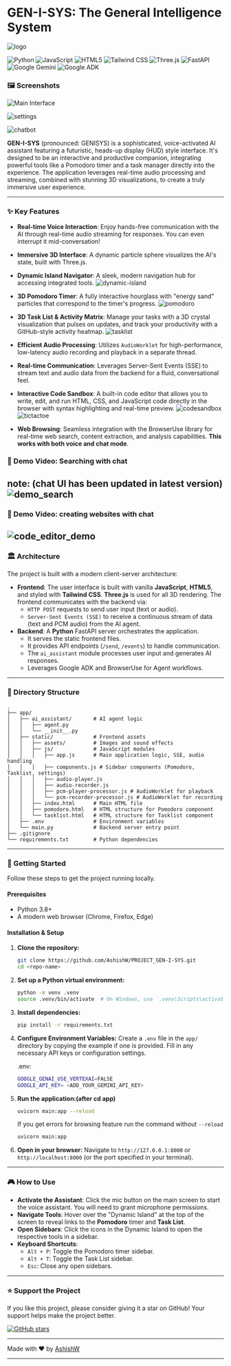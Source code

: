 # GEN-I-SYS: The General Intelligence System
![logo](app/static/assets/images/GEN-I-SYS_logo.png)


![Python](https://img.shields.io/badge/Python-3776AB?style=for-the-badge&logo=python&logoColor=white)
![JavaScript](https://img.shields.io/badge/JavaScript-F7DF1E?style=for-the-badge&logo=javascript&logoColor=black)
![HTML5](https://img.shields.io/badge/HTML5-E34F26?style=for-the-badge&logo=html5&logoColor=white)
![Tailwind CSS](https://img.shields.io/badge/Tailwind_CSS-38B2AC?style=for-the-badge&logo=tailwind-css&logoColor=white)
![Three.js](https://img.shields.io/badge/Three.js-000000?style=for-the-badge&logo=three.js&logoColor=white)
![FastAPI](https://img.shields.io/badge/FastAPI-009688?style=for-the-badge&logo=FastAPI&logoColor=white)
![Google Gemini](https://img.shields.io/badge/Gemini-4285F4?style=for-the-badge&logo=google&logoColor=white)
![Google ADK](https://img.shields.io/badge/ADK-4285F4?style=for-the-badge&logo=google&logoColor=white)


### 🖼️ Screenshots

![Main Interface](app/static/assets/images/screenshot-app.png)

![settings](app/static/assets/videos/GENISYS_Settings.gif)

![chatbot](app/static/assets/images/weather_search_example.png)

**GEN-I-SYS** (pronounced: GENISYS) is a sophisticated, voice-activated AI assistant featuring a futuristic, heads-up display (HUD) style interface. It's designed to be an interactive and productive companion, integrating powerful tools like a Pomodoro timer and a task manager directly into the experience. The application leverages real-time audio processing and streaming, combined with stunning 3D visualizations, to create a truly immersive user experience.

---

### ✨ Key Features

*   **Real-time Voice Interaction**: Enjoy hands-free communication with the AI through real-time audio streaming for responses. You can even interrupt it mid-conversation!
*   **Immersive 3D Interface**: A dynamic particle sphere visualizes the AI's state, built with Three.js.
*   **Dynamic Island Navigator**: A sleek, modern navigation hub for accessing integrated tools.
![dynamic-island](app/static/assets/images/dynamic-island-example.png)

*   **3D Pomodoro Timer**: A fully interactive hourglass with "energy sand" particles that correspond to the timer's progress.
![pomodoro](app/static/assets/images/pomodoro.png)

*   **3D Task List & Activity Matrix**: Manage your tasks with a 3D crystal visualization that pulses on updates, and track your productivity with a GitHub-style activity heatmap.
![tasklist](app/static/assets/images/tasks-todo.png)

*   **Efficient Audio Processing**: Utilizes `AudioWorklet` for high-performance, low-latency audio recording and playback in a separate thread.
*   **Real-time Communication**: Leverages Server-Sent Events (SSE) to stream text and audio data from the backend for a fluid, conversational feel.
*   **Interactive Code Sandbox**: A built-in code editor that allows you to write, edit, and run HTML, CSS, and JavaScript code directly in the browser with syntax highlighting and real-time preview.
![codesandbox](app/static/assets/images/code-generation-chat-example.png)
![tictactoe](app/static/assets/images/code-editor-tictactoe.png)

*   **Web Browsing**: Seamless integration with the BrowserUse library for real-time web search, content extraction, and analysis capabilities. **This works with both voice and chat mode**. 


### 🎥 Demo Video: Searching with chat

note: (chat UI has been updated in latest version)  
![demo_search](app/static/assets/videos/searching_cake_recipe.gif)
---

### 🎥 Demo Video: creating websites with chat
 
![code_editor_demo](app/static/assets/videos/code_editor_demo.gif)
---

### 🏛️ Architecture

The project is built with a modern client-server architecture:

*   **Frontend**: The user interface is built with vanilla **JavaScript**, **HTML5**, and styled with **Tailwind CSS**. **Three.js** is used for all 3D rendering. The frontend communicates with the backend via:
    *   `HTTP POST` requests to send user input (text or audio).
    *   `Server-Sent Events (SSE)` to receive a continuous stream of data (text and PCM audio) from the AI agent.
*   **Backend**: A **Python** FastAPI server orchestrates the application.
    *   It serves the static frontend files.
    *   It provides API endpoints (`/send`, `/events`) to handle communication.
    *   The `ai_assistant` module processes user input and generates AI responses.
    *   Leverages Google ADK and BrowserUse for Agent workflows. 

---


### 📁 Directory Structure

```
.
├── app/
│   ├── ai_assistant/       # AI agent logic
│   │   ├── agent.py
│   │   └── __init__.py
│   ├── static/             # Frontend assets
│   │   ├── assets/         # Images and sound effects
│   │   ├── js/             # JavaScript modules
│   │   │   ├── app.js      # Main application logic, SSE, audio handling
│   │   │   ├── components.js # Sidebar components (Pomodoro, Tasklist, settings)
│   │   │   ├── audio-player.js
│   │   │   ├── audio-recorder.js
│   │   │   ├── pcm-player-processor.js # AudioWorklet for playback
│   │   │   └── pcm-recorder-processor.js # AudioWorklet for recording
│   │   ├── index.html      # Main HTML file
│   │   ├── pomodoro.html   # HTML structure for Pomodoro component
│   │   └── tasklist.html   # HTML structure for Tasklist component
│   ├── .env                # Environment variables
│   └── main.py             # Backend server entry point
├── .gitignore
└── requirements.txt        # Python dependencies
```

---

### 🚀 Getting Started

Follow these steps to get the project running locally.

#### Prerequisites

*   Python 3.8+
*   A modern web browser (Chrome, Firefox, Edge)

#### Installation & Setup

1.  **Clone the repository:**
    ```sh
    git clone https://github.com/AshishW/PROJECT_GEN-I-SYS.git
    cd <repo-name>
    ```

2.  **Set up a Python virtual environment:**
    ```sh
    python -m venv .venv
    source .venv/bin/activate  # On Windows, use `.venv\Scripts\activate`
    ```

3.  **Install dependencies:**
    ```sh
    pip install -r requirements.txt
    ```

4.  **Configure Environment Variables:**
    Create a `.env` file in the `app/` directory by copying the example if one is provided. Fill in any necessary API keys or configuration settings.

    .env:
    ```sh
    GOOGLE_GENAI_USE_VERTEXAI=FALSE
    GOOGLE_API_KEY= <ADD_YOUR_GEMINI_API_KEY> 
    ```

5.  **Run the application:(after cd app)**
    
    ```sh
    uvicorn main:app --reload
    ```
    If you get errors for browsing feature run the command without `--reload`

    ```sh
    uvicorn main:app
    ```

6.  **Open in your browser:**
    Navigate to `http://127.0.0.1:8000` or `http://localhost:8000` (or the port specified in your terminal).

---

### 🎮 How to Use

*   **Activate the Assistant**: Click the mic button on the main screen to start the voice assistant. You will need to grant microphone permissions.
*   **Navigate Tools**: Hover over the "Dynamic Island" at the top of the screen to reveal links to the **Pomodoro** timer and **Task List**.
*   **Open Sidebars**: Click the icons in the Dynamic Island to open the respective tools in a sidebar.
*   **Keyboard Shortcuts**:
    *   `Alt + P`: Toggle the Pomodoro timer sidebar.
    *   `Alt + T`: Toggle the Task List sidebar.
    *   `Esc`: Close any open sidebars.

---


### ⭐ Support the Project

If you like this project, please consider giving it a star on GitHub! Your support helps make the project better.

[![GitHub stars](https://img.shields.io/github/stars/AshishW/PROJECT_GEN-I-SYS.svg?style=social&label=Star)](https://github.com/AshishW/PROJECT_GEN-I-SYS)

---

Made with ❤️ by [AshishW](https://github.com/AshishW)

---



